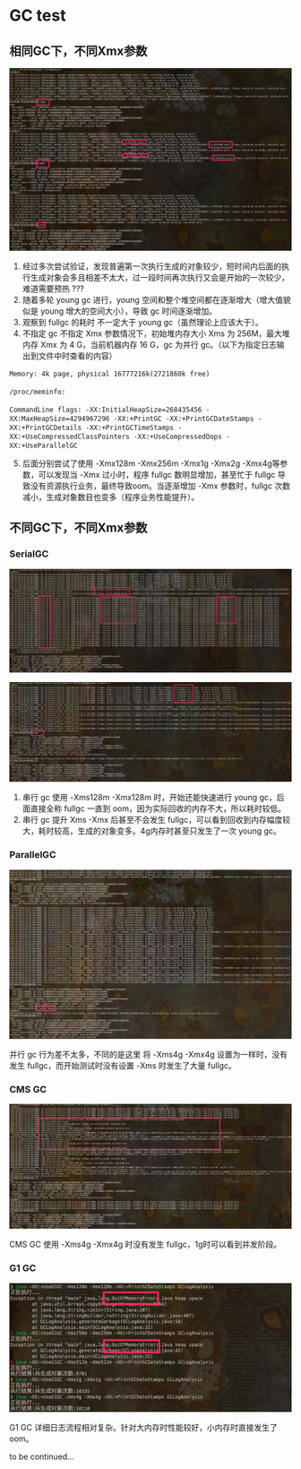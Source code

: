 # GC test

## 相同GC下，不同Xmx参数

![](assets/1.jpg)

1. 经过多次尝试验证，发现普遍第一次执行生成的对象较少，短时间内后面的执行生成对象会多且相差不太大，过一段时间再次执行又会是开始的一次较少，难道需要预热 ???
2. 随着多轮 young gc 进行，young 空间和整个堆空间都在逐渐增大（增大值貌似是 young 增大的空间大小），导致 gc 时间逐渐增加。
3. 观察到 fullgc 的耗时 不一定大于 young gc（虽然理论上应该大于）。
4. 不指定 gc 不指定 Xmx 参数情况下，初始堆内存大小 Xms 为 256M，最大堆内存 Xmx 为 4 G，当前机器内存 16 G，gc 为并行 gc。（以下为指定日志输出到文件中时查看的内容）

```
Memory: 4k page, physical 16777216k(2721860k free)

/proc/meminfo:

CommandLine flags: -XX:InitialHeapSize=268435456 -XX:MaxHeapSize=4294967296 -XX:+PrintGC -XX:+PrintGCDateStamps -XX:+PrintGCDetails -XX:+PrintGCTimeStamps -XX:+UseCompressedClassPointers -XX:+UseCompressedOops -XX:+UseParallelGC
```

5. 后面分别尝试了使用 -Xmx128m -Xmx256m -Xmx1g -Xmx2g -Xmx4g等参数，可以发现当 -Xmx 过小时，程序 fullgc 数明显增加，甚至忙于 fullgc 导致没有资源执行业务，最终导致oom。当逐渐增加 -Xmx 参数时，fullgc 次数减小，生成对象数目也变多（程序业务性能提升）。



## 不同GC下，不同Xmx参数

### SerialGC

![](assets/2.jpg)

![](assets/3.jpg)

1. 串行 gc 使用 -Xms128m -Xmx128m 时，开始还能快速进行 young gc，后面直接全称 fullgc 一直到 oom，因为实际回收的内存不大，所以耗时较低。
2. 串行 gc 提升 Xms -Xmx 后甚至不会发生 fullgc，可以看到回收到内存幅度较大，耗时较高，生成的对象变多。4g内存时甚至只发生了一次 young gc。

### ParallelGC

![](assets/4.jpg)

并行 gc 行为差不太多，不同的是这里 将 -Xms4g -Xmx4g 设置为一样时，没有发生 fullgc，而开始测试时没有设置 -Xms 时发生了大量 fullgc。

### CMS GC

![](assets/5.jpg)

CMS GC 使用 -Xms4g -Xmx4g 时没有发生 fullgc，1g时可以看到并发阶段。

### G1 GC

![](assets/6.jpg)

G1 GC 详细日志流程相对复杂。针对大内存时性能较好，小内存时直接发生了 oom。







to be continued...